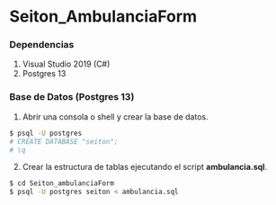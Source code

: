 # Seiton_AmbulanciaForm
### Dependencias
1. Visual Studio 2019 (C#)
2. Postgres 13

### Base de Datos (Postgres 13)

1. Abrir una consola o shell y crear la base de datos.
```bash
$ psql -U postgres
# CREATE DATABASE "seiton";
# \q
```
2. Crear la estructura de tablas ejecutando el script **ambulancia.sql**.
```bash
$ cd Seiton_ambulanciaForm
$ psql -U postgres seiton < ambulancia.sql
```
